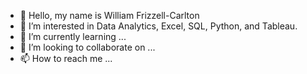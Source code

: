 - 👋 Hello, my name is William Frizzell-Carlton
- 👀 I’m interested in Data Analytics, Excel, SQL, Python, and Tableau.
- 🌱 I’m currently learning ...
- 💞️ I’m looking to collaborate on ...
- 📫 How to reach me ...

<!---
wafrizzell/wafrizzell is a ✨ special ✨ repository because its `README.md` (this file) appears on your GitHub profile.
You can click the Preview link to take a look at your changes.
--->
